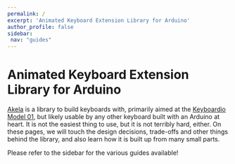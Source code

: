 ```yaml
---
permalink: /
excerpt: 'Animated Keyboard Extension Library for Arduino'
author_profile: false
sidebar:
 nav: "guides"
---
```


**A**nimated **K**eyboard **E**xtension **L**ibrary for **A**rduino
===================================================================

[Akela][akela] is a library to build keyboards with, primarily aimed at
the [Keyboardio Model 01][kbdio], but likely usable by any other keyboard built
with an Arduino at heart. It is not the easiest thing to use, but it is not
terribly hard, either. On these pages, we will touch the design decisions,
trade-offs and other things behind the library, and also learn how it is built
up from many small parts.

 [akela]: https://github.com/algernon/Akela
 [kbdio]: https://shop.keyboard.io/

Please refer to the sidebar for the various guides available!
